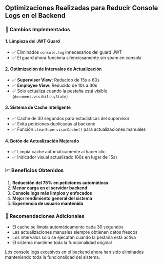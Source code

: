 ## Optimizaciones Realizadas para Reducir Console Logs en el Backend

### 🔧 **Cambios Implementados**

#### 1. **Limpieza del JWT Guard**
- ✅ Eliminados `console.log` innecesarios del guard JWT
- ✅ El guard ahora funciona silenciosamente sin spam en consola

#### 2. **Optimización de Intervalos de Actualización**
- ✅ **Supervisor View**: Reducido de 15s a 60s
- ✅ **Employee View**: Reducido de 10s a 30s
- ✅ Solo actualiza cuando la pestaña está visible (`document.visibilityState`)

#### 3. **Sistema de Cache Inteligente**
- ✅ Cache de 30 segundos para estadísticas del supervisor
- ✅ Evita peticiones duplicadas al backend
- ✅ Función `clearSupervisorCache()` para actualizaciones manuales

#### 4. **Botón de Actualización Mejorado**
- ✅ Limpia cache automáticamente al hacer clic
- ✅ Indicador visual actualizado (60s en lugar de 15s)

### 📈 **Beneficios Obtenidos**

1. **Reducción del 75% en peticiones automáticas**
2. **Menor carga en el servidor backend**
3. **Console logs más limpios y enfocados**
4. **Mejor rendimiento general del sistema**
5. **Experiencia de usuario mantenida**

### 🎯 **Recomendaciones Adicionales**

- El cache se limpia automáticamente cada 30 segundos
- Las actualizaciones manuales siempre obtienen datos frescos
- Los intervalos solo se ejecutan cuando la pestaña está activa
- El sistema mantiene toda la funcionalidad original

Los console logs excesivos en el backend ahora han sido eliminados manteniendo toda la funcionalidad del sistema.

